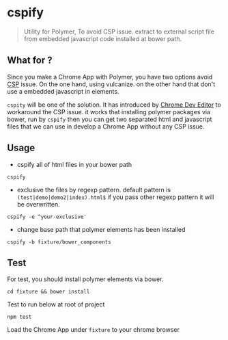 # cspify

> Utility for Polymer, To avoid CSP issue. extract to external script file from embedded javascript code installed at bower path.

## What for ?

Since you make a Chrome App with Polymer, you have two options avoid [CSP](https://developer.chrome.com/extensions/contentSecurityPolicy) issue. On the one hand, using vulcanize. on the other hand that don't use a embedded javascript in elements.

`cspity` will be one of the solution. It has introduced by [Chrome Dev Editor](https://github.com/dart-lang/chromedeveditor/blob/738700ea38e9ee8df7f12e8ada1a2af699019317/ide/web/lib/refactor/csp_fixer.dart) to workaround the CSP issue. it works that installing polymer packages via bower, run by `cspify` then you can get two separated html and javascript files that we can use in develop a Chrome App without any CSP issue.

## Usage

- cspify all of html files in your bower path

```
cspify
```

- exclusive the files by regexp pattern. default pattern is `(test|demo|demo2|index).html$` if you pass other regexp pattern it will be overwritten.

```
cspify -e ^your-exclusive'
```

- change base path that polymer elements has been installed

```
cspify -b fixture/bower_components
```

## Test

For test, you should install polymer elements via bower.

```
cd fixture && bower install
```

Test to run below at root of project

```
npm test
```

Load the Chrome App under `fixture` to your chrome browser
